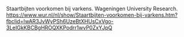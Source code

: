 Staartbijten voorkomen bij varkens. Wageningen University Research. https://www.wur.nl/nl/show/Staartbijten-voorkomen-bij-varkens.htm?fbclid=IwAR3JvWyPSh6UzeBtXHUsCxVgo-3LeIGkKBCBgHROQXKPodrr1wvP0ZxYJpQ
